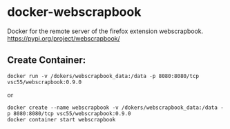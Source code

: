 # docker-webscrapbook

Docker for the remote server of the firefox extension webscrapbook. https://pypi.org/project/webscrapbook/

## Create Container:
```
docker run -v /dokers/webscrapbook_data:/data -p 8080:8080/tcp vsc55/webscrapbook:0.9.0
```
or
```
docker create --name webscrapbook -v /dokers/webscrapbook_data:/data -p 8080:8080/tcp vsc55/webscrapbook:0.9.0
docker container start webscrapbook
```

